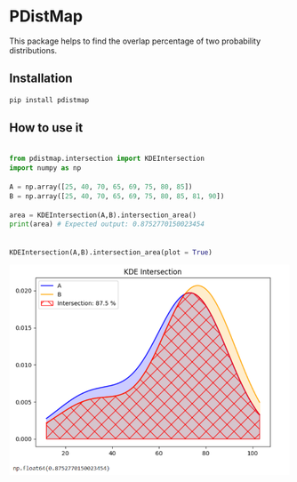 
# PDistMap

This package helps to find the overlap percentage of two probability distributions.

## Installation

```bash
pip install pdistmap
```

## How to use it

```python

from pdistmap.intersection import KDEIntersection
import numpy as np

A = np.array([25, 40, 70, 65, 69, 75, 80, 85])
B = np.array([25, 40, 70, 65, 69, 75, 80, 85, 81, 90])

area = KDEIntersection(A,B).intersection_area()
print(area) # Expected output: 0.8752770150023454


KDEIntersection(A,B).intersection_area(plot = True)

```

![Sample Image](KDE_Plot.png)




